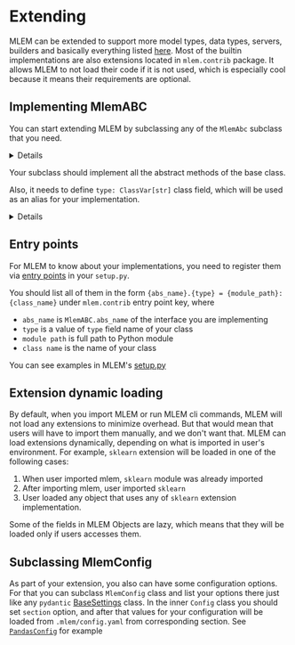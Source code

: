 # Extending

MLEM can be extended to support more model types, data types, servers, builders
and basically everything listed [here](/doc/object-reference/mlem-abcs). Most of
the builtin implementations are also extensions located in `mlem.contrib`
package. It allows MLEM to not load their code if it is not used, which is
especially cool because it means their requirements are optional.

## Implementing MlemABC

You can start extending MLEM by subclassing any of the `MlemAbc` subclass that
you need.

<details>

### You can even try to add new `MlemObject` type or new `MlemAbc` interface

But no one tried it so far ;)

</details>

Your subclass should implement all the abstract methods of the base class.

Also, it needs to define `type: ClassVar[str]` class field, which will be used
as an alias for your implementation.

<details>

### Default `type` value

By default, `type` will have `<module>.<class name>` value, but that's not very
handy to type in cli, e.g. you'll need to run
`mlem serve model my_awesome_package.submodule_of_my_awesome_package.abstract.bean.factory.MyAwesomeServerImplementation`
instead of `mlem serve model ъуъ` if you don't set `type: ClassVar = "ъуъ"` for
your class

</details>

## Entry points

For MLEM to know about your implementations, you need to register them via
[entry points](https://packaging.python.org/en/latest/specifications/entry-points/)
in your `setup.py`.

You should list all of them in the form
`{abs_name}.{type} = {module_path}:{class_name}` under `mlem.contrib` entry
point key, where

- `abs_name` is `MlemABC.abs_name` of the interface you are implementing
- `type` is a value of `type` field name of your class
- `module path` is full path to Python module
- `class name` is the name of your class

You can see examples in MLEM's
[setup.py](https://github.com/iterative/mlem/blob/main/setup.py)

## Extension dynamic loading

By default, when you import MLEM or run MLEM cli commands, MLEM will not load
any extensions to minimize overhead. But that would mean that users will have to
import them manually, and we don't want that. MLEM can load extensions
dynamically, depending on what is imported in user's environment. For example,
`sklearn` extension will be loaded in one of the following cases:

1. When user imported mlem, `sklearn` module was already imported
2. After importing mlem, user imported `sklearn`
3. User loaded any object that uses any of `sklearn` extension implementation.

<admon type="info">

Some of the fields in MLEM Objects are lazy, which means that they will be
loaded only if users accesses them.

</admon>

## Subclassing MlemConfig

As part of your extension, you also can have some configuration options. For
that you can subclass `MlemConfig` class and list your options there just like
any `pydantic`
[BaseSettings](https://pydantic-docs.helpmanual.io/usage/settings/) class. In
the inner `Config` class you should set `section` option, and after that values
for your configuration will be loaded from `.mlem/config.yaml` from
corresponding section. See
[`PandasConfig`](https://github.com/iterative/mlem/blob/main/mlem/contrib/pandas.py)
for example
